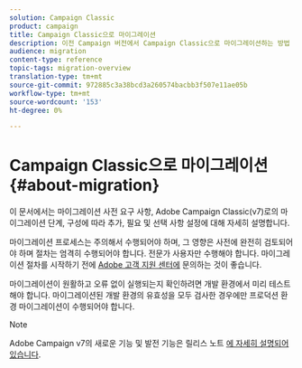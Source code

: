 ```yaml
---
solution: Campaign Classic
product: campaign
title: Campaign Classic으로 마이그레이션
description: 이전 Campaign 버전에서 Campaign Classic으로 마이그레이션하는 방법 알아보기
audience: migration
content-type: reference
topic-tags: migration-overview
translation-type: tm+mt
source-git-commit: 972885c3a38bcd3a260574bacbb3f507e11ae05b
workflow-type: tm+mt
source-wordcount: '153'
ht-degree: 0%

---
```



# Campaign Classic으로 마이그레이션{#about-migration}

이 문서에서는 마이그레이션 사전 요구 사항, Adobe Campaign Classic(v7)로의 마이그레이션 단계, 구성에 따라 추가, 필요 및 선택 사항 설정에 대해 자세히 설명합니다.

마이그레이션 프로세스는 주의해서 수행되어야 하며, 그 영향은 사전에 완전히 검토되어야 하며 절차는 엄격히 수행되어야 합니다. 전문가 사용자만 수행해야 합니다. 마이그레이션 절차를 시작하기 전에 [Adobe 고객 지원 센터에](https://helpx.adobe.com/enterprise/admin-guide.html/enterprise/using/support-for-experience-cloud.ug.html) 문의하는 것이 좋습니다.

마이그레이션이 원활하고 오류 없이 실행되는지 확인하려면 개발 환경에서 미리 테스트해야 합니다. 마이그레이션된 개발 환경의 유효성을 모두 검사한 경우에만 프로덕션 환경 마이그레이션이 수행되어야 합니다.

>[!NOTE]
>
>Adobe Campaign v7의 새로운 기능 및 발전 기능은 릴리스 노트 [에 자세히 설명되어 있습니다](../../rn/using/latest-release.md).
